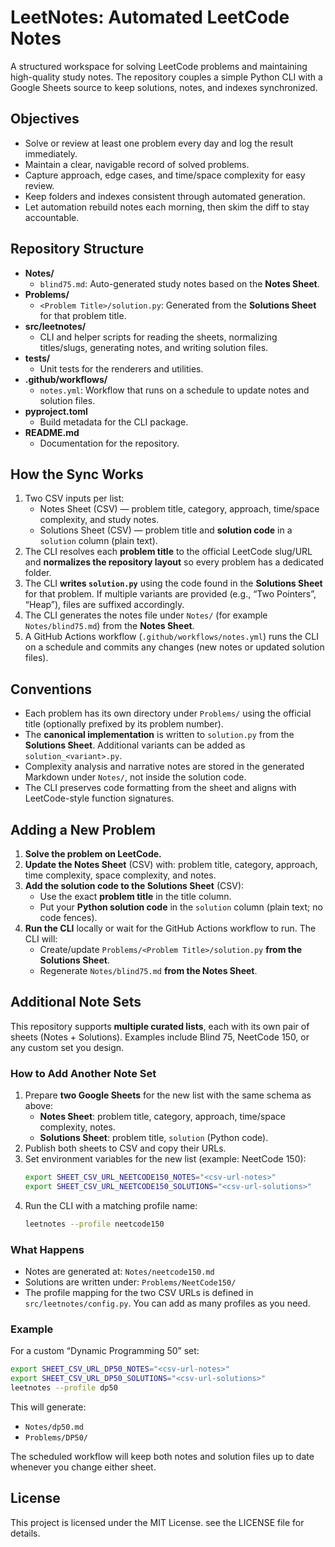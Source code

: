 ﻿# LeetNotes: Automated LeetCode Notes

A structured workspace for solving LeetCode problems and maintaining high-quality study notes. The repository couples a simple Python CLI with a Google Sheets source to keep solutions, notes, and indexes synchronized.

## Objectives

- Solve or review at least one problem every day and log the result immediately.
- Maintain a clear, navigable record of solved problems.  
- Capture approach, edge cases, and time/space complexity for easy review.  
- Keep folders and indexes consistent through automated generation.
- Let automation rebuild notes each morning, then skim the diff to stay accountable.

## Repository Structure

- **Notes/**  
  - `blind75.md`: Auto-generated study notes based on the **Notes Sheet**.  
- **Problems/**  
  - `<Problem Title>/solution.py`: Generated from the **Solutions Sheet** for that problem title.  
- **src/leetnotes/**  
  - CLI and helper scripts for reading the sheets, normalizing titles/slugs, generating notes, and writing solution files.  
- **tests/**  
  - Unit tests for the renderers and utilities.  
- **.github/workflows/**  
  - `notes.yml`: Workflow that runs on a schedule to update notes and solution files.  
- **pyproject.toml**  
  - Build metadata for the CLI package.  
- **README.md**  
  - Documentation for the repository.  

## How the Sync Works

1. Two CSV inputs per list:  
   - Notes Sheet (CSV) — problem title, category, approach, time/space complexity, and study notes.  
   - Solutions Sheet (CSV) — problem title and **solution code** in a `solution` column (plain text).  
2. The CLI resolves each **problem title** to the official LeetCode slug/URL and **normalizes the repository layout** so every problem has a dedicated folder.  
3. The CLI **writes `solution.py`** using the code found in the **Solutions Sheet** for that problem. If multiple variants are provided (e.g., “Two Pointers”, “Heap”), files are suffixed accordingly.  
4. The CLI generates the notes file under `Notes/` (for example `Notes/blind75.md`) from the **Notes Sheet**.  
5. A GitHub Actions workflow (`.github/workflows/notes.yml`) runs the CLI on a schedule and commits any changes (new notes or updated solution files).  

## Conventions

- Each problem has its own directory under `Problems/` using the official title (optionally prefixed by its problem number).  
- The **canonical implementation** is written to `solution.py` from the **Solutions Sheet**. Additional variants can be added as `solution_<variant>.py`.  
- Complexity analysis and narrative notes are stored in the generated Markdown under `Notes/`, not inside the solution code.  
- The CLI preserves code formatting from the sheet and aligns with LeetCode-style function signatures.  

## Adding a New Problem

1. **Solve the problem on LeetCode.**  
2. **Update the Notes Sheet** (CSV) with: problem title, category, approach, time complexity, space complexity, and notes.  
3. **Add the solution code to the Solutions Sheet** (CSV):  
   - Use the exact **problem title** in the title column.  
   - Put your **Python solution code** in the `solution` column (plain text; no code fences).  
4. **Run the CLI** locally or wait for the GitHub Actions workflow to run. The CLI will:  
   - Create/update `Problems/<Problem Title>/solution.py` **from the Solutions Sheet**.  
   - Regenerate `Notes/blind75.md` **from the Notes Sheet**.  

## Additional Note Sets

This repository supports **multiple curated lists**, each with its own pair of sheets (Notes + Solutions). Examples include Blind 75, NeetCode 150, or any custom set you design.

### How to Add Another Note Set

1. Prepare **two Google Sheets** for the new list with the same schema as above:  
   - **Notes Sheet**: problem title, category, approach, time/space complexity, notes.  
   - **Solutions Sheet**: problem title, `solution` (Python code).  
2. Publish both sheets to CSV and copy their URLs.  
3. Set environment variables for the new list (example: NeetCode 150):  
   ```bash
   export SHEET_CSV_URL_NEETCODE150_NOTES="<csv-url-notes>"
   export SHEET_CSV_URL_NEETCODE150_SOLUTIONS="<csv-url-solutions>"
   ```
4. Run the CLI with a matching profile name:  
   ```bash
   leetnotes --profile neetcode150
   ```

### What Happens

- Notes are generated at: `Notes/neetcode150.md`  
- Solutions are written under: `Problems/NeetCode150/`  
- The profile mapping for the two CSV URLs is defined in `src/leetnotes/config.py`. You can add as many profiles as you need.  

### Example

For a custom “Dynamic Programming 50” set:  
```bash
export SHEET_CSV_URL_DP50_NOTES="<csv-url-notes>"
export SHEET_CSV_URL_DP50_SOLUTIONS="<csv-url-solutions>"
leetnotes --profile dp50
```

This will generate:  
- `Notes/dp50.md`  
- `Problems/DP50/`  

The scheduled workflow will keep both notes and solution files up to date whenever you change either sheet.

## License
This project is licensed under the MIT License. see the LICENSE file for details.
